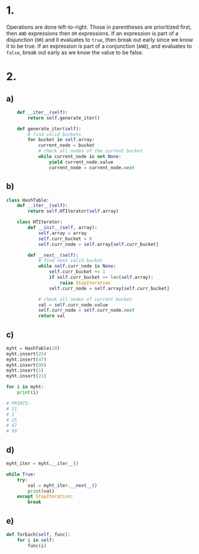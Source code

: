 # 1.

Operations are done left-to-right. Those in parentheses are prioritized first,
then `AND` expressions then `OR` expressions. If an expression is part of a
disjunction (`OR`) and it evaluates to `true`, then break out early since we
know it to be true. If an expression is part of a conjunction (`AND`), and
evaluates to `false`, break out early as we know the value to be false.

# 2.

## a)

```python
    def __iter__(self):
        return self.generate_iter()

    def generate_iter(self):
        # find valid buckets
        for bucket in self.array:
            current_node = bucket
            # check all nodes of the current bucket
            while current_node is not None:
                yield current_node.value
                current_node = current_node.next
```

## b)

```python
class HashTable:
    def __iter__(self):
        return self.HTIterator(self.array)

    class HTIterator:
        def __init__(self, array):
            self.array = array
            self.curr_bucket = 0
            self.curr_node = self.array[self.curr_bucket]

        def __next__(self):
            # find next valid bucket
            while self.curr_node is None:
                self.curr_bucket += 1
                if self.curr_bucket >= len(self.array):
                    raise StopIteration
                self.curr_node = self.array[self.curr_bucket]

            # check all nodes of current bucket
            val = self.curr_node.value
            self.curr_node = self.curr_node.next
            return val
```

## c)

```python
myht = HashTable(20)
myht.insert(25)
myht.insert(47)
myht.insert(99)
myht.insert(1)
myht.insert(21)

for i in myht:
    print(i)

# PRINTS:
# 21
# 1
# 25
# 47
# 99
```

## d)

```python
myht_iter = myht.__iter__()

while True:
    try:
        val = myht_iter.__next__()
        print(val)
    except StopIteration:
        break
```

## e)

```python
def forEach(self, func):
    for i in self:
        func(i)
```
